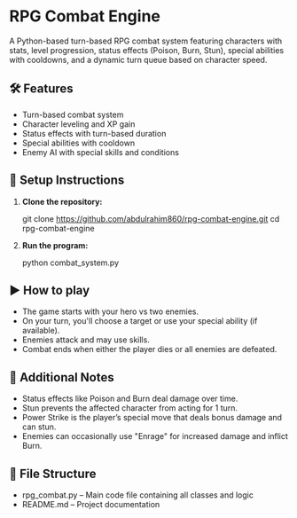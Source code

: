 # RPG Combat Engine

A Python-based turn-based RPG combat system featuring characters with stats, level progression, status effects (Poison, Burn, Stun), special abilities with cooldowns, and a dynamic turn queue based on character speed.

## 🛠️ Features

- Turn-based combat system
- Character leveling and XP gain
- Status effects with turn-based duration
- Special abilities with cooldown
- Enemy AI with special skills and conditions

## 🚀 Setup Instructions

1. **Clone the repository:**
   
   git clone https://github.com/abdulrahim860/rpg-combat-engine.git
   cd rpg-combat-engine
   
2. **Run the program:**

    python combat_system.py

## ▶️ How to play

- The game starts with your hero vs two enemies.
- On your turn, you'll choose a target or use your special ability (if available).
- Enemies attack and may use skills.
- Combat ends when either the player dies or all enemies are defeated.

## 📌 Additional Notes

- Status effects like Poison and Burn deal damage over time.
- Stun prevents the affected character from acting for 1 turn.
- Power Strike is the player’s special move that deals bonus damage and can stun.
- Enemies can occasionally use "Enrage" for increased damage and inflict Burn.

## 📁 File Structure

- rpg_combat.py – Main code file containing all classes and logic
- README.md – Project documentation